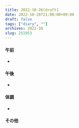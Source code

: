 ```yaml
---
title: 2022-10-26[draft]
date: 2022-10-26T21:00:00+09:00
draft: false
tags: ["diary", ""]
archives: 2022-10
slug: 251953
---
```

#### 午前
- 
#### 午後
- 
#### 体調
- 
#### その他